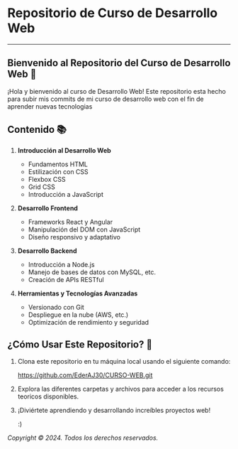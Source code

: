 # Repositorio de Curso de Desarrollo Web

---

## Bienvenido al Repositorio del Curso de Desarrollo Web 🌟

¡Hola y bienvenido al curso de Desarrollo Web! Este repositorio esta hecho para subir mis commits de mi curso de desarrollo web con el fin de aprender nuevas tecnologias

## Contenido 📚

1. **Introducción al Desarrollo Web**
   - Fundamentos HTML
   - Estilización con CSS
   - Flexbox CSS
   - Grid CSS
   - Introducción a JavaScript

2. **Desarrollo Frontend**
   - Frameworks React y Angular
   - Manipulación del DOM con JavaScript
   - Diseño responsivo y adaptativo

3. **Desarrollo Backend**
   - Introducción a Node.js
   - Manejo de bases de datos con MySQL, etc.
   - Creación de APIs RESTful

4. **Herramientas y Tecnologías Avanzadas**
   - Versionado con Git
   - Despliegue en la nube (AWS, etc.)
   - Optimización de rendimiento y seguridad

## ¿Cómo Usar Este Repositorio? 🚀

1. Clona este repositorio en tu máquina local usando el siguiente comando:

   https://github.com/EderAJ30/CURSO-WEB.git

2. Explora las diferentes carpetas y archivos para acceder a los recursos teoricos disponibles.

3. ¡Diviértete aprendiendo y desarrollando increíbles proyectos web!

   :)

*Copyright © 2024. Todos los derechos reservados.*

